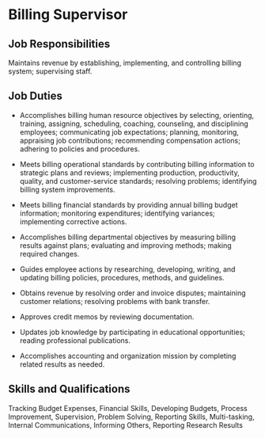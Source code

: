 # Billing Supervisor

## Job Responsibilities

Maintains revenue by establishing, implementing, and controlling billing system; supervising staff.

## Job Duties

* Accomplishes billing human resource objectives by selecting, orienting, training, assigning, scheduling, coaching, counseling, and disciplining employees; communicating job expectations; planning, monitoring, appraising job contributions; recommending compensation actions; adhering to policies and procedures.

* Meets billing operational standards by contributing billing information to strategic plans and reviews; implementing production, productivity, quality, and customer-service standards; resolving problems; identifying billing system improvements.

* Meets billing financial standards by providing annual billing budget information; monitoring expenditures; identifying variances; implementing corrective actions.

* Accomplishes billing departmental objectives by measuring billing results against plans; evaluating and improving methods; making required changes.

* Guides employee actions by researching, developing, writing, and updating billing policies, procedures, methods, and guidelines.

* Obtains revenue by resolving order and invoice disputes; maintaining customer relations; resolving problems with bank transfer.

* Approves credit memos by reviewing documentation.

* Updates job knowledge by participating in educational opportunities; reading professional publications.

* Accomplishes accounting and organization mission by completing related results as needed.

## Skills and Qualifications

Tracking Budget Expenses, Financial Skills, Developing Budgets, Process Improvement, Supervision, Problem Solving, Reporting Skills, Multi-tasking, Internal Communications, Informing Others, Reporting Research Results

